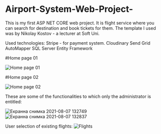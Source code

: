 # Airport-System-Web-Project-
This is my first ASP NET CORE web project. It is flight service where you can search for destination and book tickets for them.
The template I used was by Nikolay Kostov - a lecturer at Soft Uni.

Used technologies:
Stripe - for payment system.
Cloudinary 
Send Grid
AutoMapper
SQL Server
Entity Framework

#Home page 01

![Home page 01](https://user-images.githubusercontent.com/62842615/128596937-5b0d0533-9e11-4d47-9076-67420bbcf4d8.png)

#Home page 02

![Home page 02](https://user-images.githubusercontent.com/62842615/128597129-37c6470c-29e0-41d3-a0fd-05cdf4c07405.png)

These are some of the functionalities to which only the administrator is entitled:

![Екранна снимка 2021-08-07 132749](https://user-images.githubusercontent.com/62842615/128597224-472470ab-259e-4bd6-898f-ebb95e26141b.png)
![Екранна снимка 2021-08-07 132837](https://user-images.githubusercontent.com/62842615/128597225-970d9537-83fe-40c6-bbad-bf9eec0de65f.png)

User selection of existing flights:
![Flights](https://user-images.githubusercontent.com/62842615/128597247-20337746-fb25-4e94-adad-988dd9ecd9fc.png)

